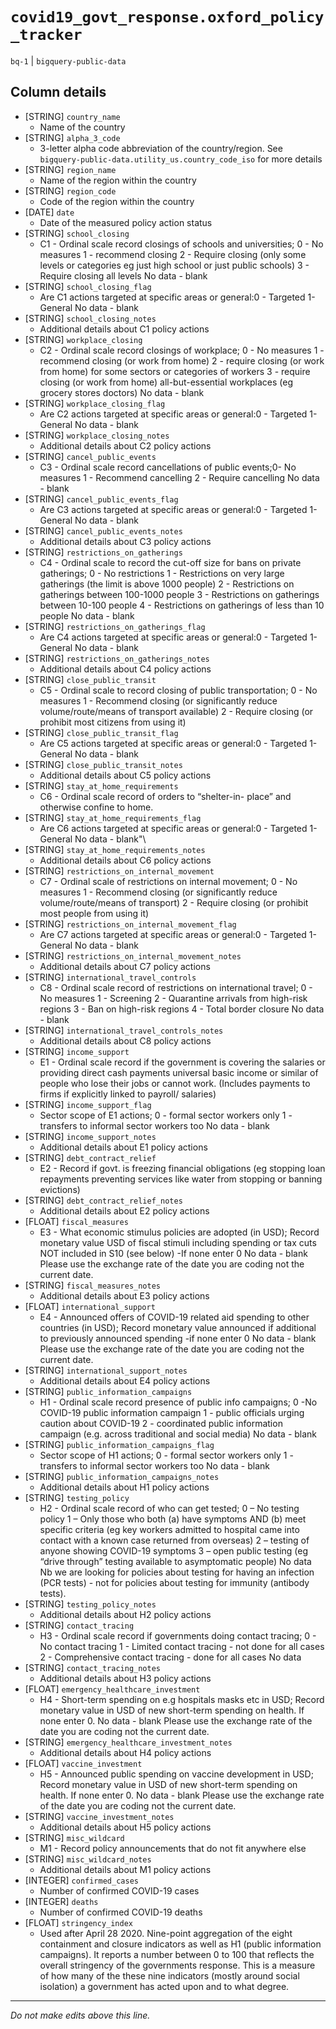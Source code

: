 # `covid19_govt_response.oxford_policy_tracker`
`bq-1` | `bigquery-public-data`

## Column details
* [STRING]    `country_name`
  - Name of the country
* [STRING]    `alpha_3_code`
  - 3-letter alpha code abbreviation of the country/region. See `bigquery-public-data.utility_us.country_code_iso` for more details
* [STRING]    `region_name`
  - Name of the region within the country
* [STRING]    `region_code`
  - Code of the region within the country
* [DATE]      `date`
  - Date of the measured policy action status
* [STRING]    `school_closing`
  - C1 - Ordinal scale record closings of schools and universities; 0 - No measures 1 - recommend closing 2 - Require closing (only some levels or categories eg just high school or just public schools) 3 - Require closing all levels No data - blank
* [STRING]    `school_closing_flag`
  - Are C1 actions targeted at specific areas or general:0 - Targeted 1- General No data - blank
* [STRING]    `school_closing_notes`
  - Additional details about C1 policy actions
* [STRING]    `workplace_closing`
  - C2 - Ordinal scale record closings of workplace; 0 - No measures 1 - recommend closing (or work from home) 2 - require closing (or work from home) for some sectors or categories of workers 3 - require closing (or work from home) all-but-essential workplaces (eg grocery stores doctors) No data - blank
* [STRING]    `workplace_closing_flag`
  - Are C2 actions targeted at specific areas or general:0 - Targeted 1- General No data - blank
* [STRING]    `workplace_closing_notes`
  - Additional details about C2 policy actions
* [STRING]    `cancel_public_events`
  - C3 - Ordinal scale record cancellations of public events;0- No measures 1 - Recommend cancelling 2 - Require cancelling No data - blank
* [STRING]    `cancel_public_events_flag`
  - Are C3 actions targeted at specific areas or general:0 - Targeted 1- General No data - blank
* [STRING]    `cancel_public_events_notes`
  - Additional details about C3 policy actions
* [STRING]    `restrictions_on_gatherings`
  - C4 - Ordinal scale to record the cut-off size for bans on private gatherings;  0 - No restrictions 1 - Restrictions on very large gatherings (the limit is above 1000 people) 2 - Restrictions on gatherings between 100-1000 people 3 - Restrictions on gatherings between 10-100 people 4 - Restrictions on gatherings of less than 10 people No data - blank
* [STRING]    `restrictions_on_gatherings_flag`
  - Are C4 actions targeted at specific areas or general:0 - Targeted 1- General No data - blank
* [STRING]    `restrictions_on_gatherings_notes`
  - Additional details about C4 policy actions
* [STRING]    `close_public_transit`
  - C5 - Ordinal scale to record closing of public transportation; 0 - No measures 1 - Recommend closing (or significantly reduce volume/route/means of transport available) 2 - Require closing (or prohibit most citizens from using it)
* [STRING]    `close_public_transit_flag`
  - Are C5 actions targeted at specific areas or general:0 - Targeted 1- General No data - blank
* [STRING]    `close_public_transit_notes`
  - Additional details about C5 policy actions
* [STRING]    `stay_at_home_requirements`
  - C6 - Ordinal scale record of orders to “shelter-in- place” and otherwise confine to home.
* [STRING]    `stay_at_home_requirements_flag`
  - Are C6 actions targeted at specific areas or general:0 - Targeted 1- General No data - blank"\
* [STRING]    `stay_at_home_requirements_notes`
  - Additional details about C6 policy actions
* [STRING]    `restrictions_on_internal_movement`
  - C7 - Ordinal scale of restrictions on internal movement;  0 - No measures 1 - Recommend closing (or significantly reduce volume/route/means of transport) 2 - Require closing (or prohibit most people from using it)
* [STRING]    `restrictions_on_internal_movement_flag`
  - Are C7 actions targeted at specific areas or general:0 - Targeted 1- General No data - blank
* [STRING]    `restrictions_on_internal_movement_notes`
  - Additional details about C7 policy actions
* [STRING]    `international_travel_controls`
  - C8 - Ordinal scale record of restrictions on international travel; 0 - No measures 1 - Screening 2 - Quarantine arrivals from high-risk regions 3 - Ban on high-risk regions 4 - Total border closure No data - blank
* [STRING]    `international_travel_controls_notes`
  - Additional details about C8 policy actions
* [STRING]    `income_support`
  - E1 - Ordinal scale record if the government is covering the salaries or providing direct cash payments universal basic income or similar of people who lose their jobs or cannot work. (Includes payments to firms if explicitly linked to payroll/ salaries)
* [STRING]    `income_support_flag`
  - Sector scope of E1 actions;  0 - formal sector workers only 1 - transfers to informal sector workers too No data - blank
* [STRING]    `income_support_notes`
  - Additional details about E1 policy actions
* [STRING]    `debt_contract_relief`
  - E2 - Record if govt. is freezing financial obligations (eg stopping loan repayments preventing services like water from stopping or banning evictions)
* [STRING]    `debt_contract_relief_notes`
  - Additional details about E2 policy actions
* [FLOAT]     `fiscal_measures`
  - E3 - What economic stimulus policies are adopted (in USD); Record monetary value USD of fiscal stimuli including spending or tax cuts NOT included in S10 (see below) -If none enter 0 No data - blank Please use the exchange rate of the date you are coding not the current date.
* [STRING]    `fiscal_measures_notes`
  - Additional details about E3 policy actions
* [FLOAT]     `international_support`
  - E4 - Announced offers of COVID-19 related aid spending to other countries (in USD);  Record monetary value announced if additional to previously announced spending -if none enter 0 No data - blank Please use the exchange rate of the date you are coding not the current date.
* [STRING]    `international_support_notes`
  - Additional details about E4 policy actions
* [STRING]    `public_information_campaigns`
  - H1 - Ordinal scale record presence of public info campaigns;  0 -No COVID-19 public information campaign 1 - public officials urging caution about COVID-19 2 - coordinated public information campaign (e.g. across traditional and social media) No data - blank
* [STRING]    `public_information_campaigns_flag`
  - Sector scope of H1 actions;  0 - formal sector workers only 1 - transfers to informal sector workers too No data - blank
* [STRING]    `public_information_campaigns_notes`
  - Additional details about H1 policy actions
* [STRING]    `testing_policy`
  - H2 - Ordinal scale record of who can get tested;  0 – No testing policy 1 – Only those who both (a) have symptoms AND (b) meet specific criteria (eg key workers admitted to hospital came into contact with a known case returned from overseas) 2 – testing of anyone showing COVID-19 symptoms 3 – open public testing (eg “drive through” testing available to asymptomatic people) No data Nb we are looking for policies about testing for having an infection (PCR tests) - not for policies about testing for immunity (antibody tests).
* [STRING]    `testing_policy_notes`
  - Additional details about H2 policy actions
* [STRING]    `contact_tracing`
  - H3 - Ordinal scale record if governments doing contact tracing; 0 - No contact tracing 1 - Limited contact tracing - not done for all cases 2 - Comprehensive contact tracing - done for all cases No data
* [STRING]    `contact_tracing_notes`
  - Additional details about H3 policy actions
* [FLOAT]     `emergency_healthcare_investment`
  - H4 - Short-term spending on e.g hospitals masks etc in USD; Record monetary value in USD of new short-term spending on health. If none enter 0. No data - blank Please use the exchange rate of the date you are coding not the current date.
* [STRING]    `emergency_healthcare_investment_notes`
  - Additional details about H4 policy actions
* [FLOAT]     `vaccine_investment`
  - H5 - Announced public spending on vaccine development in USD; Record monetary value in USD of new short-term spending on health. If none enter 0. No data - blank Please use the exchange rate of the date you are coding not the current date.
* [STRING]    `vaccine_investment_notes`
  - Additional details about H5 policy actions
* [STRING]    `misc_wildcard`
  - M1 - Record policy announcements that do not fit anywhere else
* [STRING]    `misc_wildcard_notes`
  - Additional details about M1 policy actions
* [INTEGER]   `confirmed_cases`
  - Number of confirmed COVID-19 cases
* [INTEGER]   `deaths`
  - Number of confirmed COVID-19 deaths
* [FLOAT]     `stringency_index`
  - Used after April 28 2020. Nine-point aggregation of the eight containment and closure indicators as well as H1 (public information campaigns). It reports a number between 0 to 100 that reflects the overall stringency of the governments response. This is a measure of how many of the these nine indicators (mostly around social isolation) a government has acted upon and to what degree.

-------------------------------------------------------------------------------
*Do not make edits above this line.*
